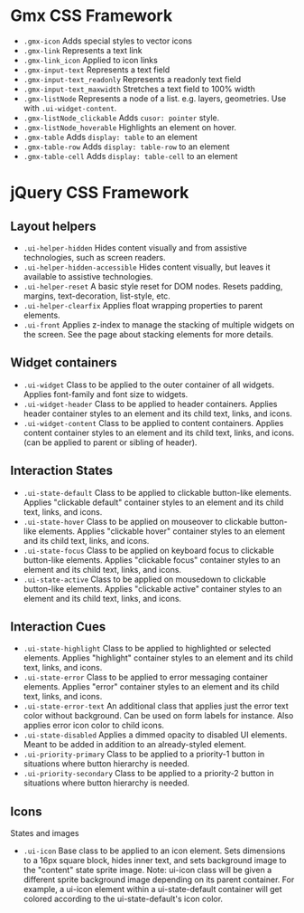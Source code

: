 # Gmx CSS Framework

- `.gmx-icon` Adds special styles to vector icons
- `.gmx-link` Represents a text link
- `.gmx-link_icon` Applied to icon links
- `.gmx-input-text` Represents a text field
- `.gmx-input-text_readonly` Represents a readonly text field
- `.gmx-input-text_maxwidth` Stretches a text field to 100% width
- `.gmx-listNode` Represents a node of a list. e.g. layers, geometries. Use with `.ui-widget-content`.
- `.gmx-listNode_clickable` Adds `cusor: pointer` style.
- `.gmx-listNode_hoverable` Highlights an element on hover.
- `.gmx-table` Adds `display: table` to an element
- `.gmx-table-row` Adds `display: table-row` to an element
- `.gmx-table-cell` Adds `display: table-cell` to an element

# jQuery CSS Framework

## Layout helpers

- `.ui-helper-hidden` Hides content visually and from assistive technologies, such as screen readers.
- `.ui-helper-hidden-accessible` Hides content visually, but leaves it available to assistive technologies.
- `.ui-helper-reset` A basic style reset for DOM nodes. Resets padding, margins, text-decoration, list-style, etc.
- `.ui-helper-clearfix` Applies float wrapping properties to parent elements.
- `.ui-front` Applies z-index to manage the stacking of multiple widgets on the screen. See the page about stacking elements for more details.

## Widget containers

- `.ui-widget` Class to be applied to the outer container of all widgets. Applies font-family and font size to widgets.
- `.ui-widget-header` Class to be applied to header containers. Applies header container styles to an element and its child text, links, and icons.
- `.ui-widget-content` Class to be applied to content containers. Applies content container styles to an element and its child text, links, and icons. (can be applied to parent or sibling of header).

## Interaction States

- `.ui-state-default` Class to be applied to clickable button-like elements. Applies "clickable default" container styles to an element and its child text, links, and icons.
- `.ui-state-hover` Class to be applied on mouseover to clickable button-like elements. Applies "clickable hover" container styles to an element and its child text, links, and icons.
- `.ui-state-focus` Class to be applied on keyboard focus to clickable button-like elements. Applies "clickable focus" container styles to an element and its child text, links, and icons.
- `.ui-state-active` Class to be applied on mousedown to clickable button-like elements. Applies "clickable active" container styles to an element and its child text, links, and icons.

## Interaction Cues

- `.ui-state-highlight` Class to be applied to highlighted or selected elements. Applies "highlight" container styles to an element and its child text, links, and icons.
- `.ui-state-error` Class to be applied to error messaging container elements. Applies "error" container styles to an element and its child text, links, and icons.
- `.ui-state-error-text` An additional class that applies just the error text color without background. Can be used on form labels for instance. Also applies error icon color to child icons.
- `.ui-state-disabled` Applies a dimmed opacity to disabled UI elements. Meant to be added in addition to an already-styled element.
- `.ui-priority-primary` Class to be applied to a priority-1 button in situations where button hierarchy is needed.
- `.ui-priority-secondary` Class to be applied to a priority-2 button in situations where button hierarchy is needed.

## Icons

States and images

- `.ui-icon` Base class to be applied to an icon element. Sets dimensions to a 16px square block, hides inner text, and sets background image to the "content" state sprite image. Note: ui-icon class will be given a different sprite background image depending on its parent container. For example, a ui-icon element within a ui-state-default container will get colored according to the ui-state-default's icon color.
